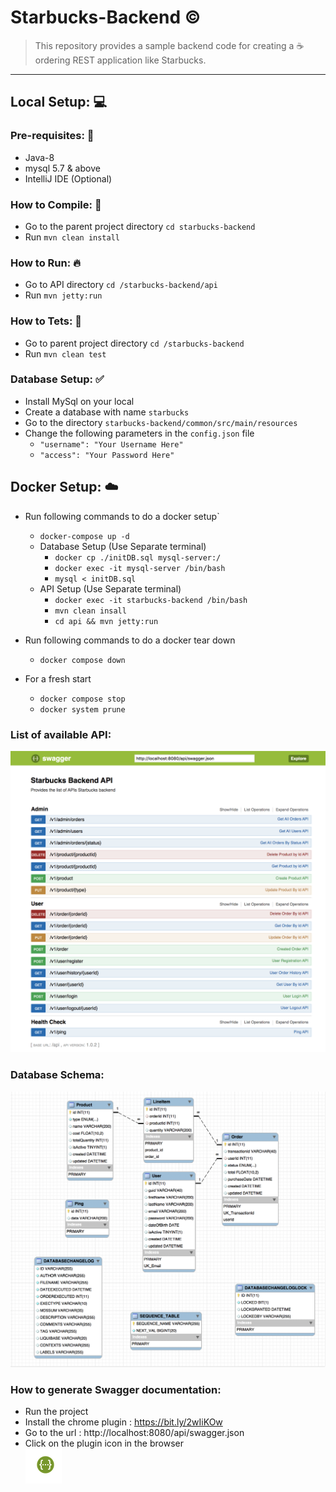 # Starbucks-Backend :copyright:
>This repository provides a sample backend code for creating a :coffee: ordering REST application like Starbucks. 

------------------------------------------------------------------------------------------------------------------

## Local Setup: :computer:

### Pre-requisites: 👀
* Java-8
* mysql 5.7 & above
* IntelliJ IDE (Optional)

### How to Compile: :hammer:
* Go to the parent project directory `cd starbucks-backend`
* Run `mvn clean install`

### How to Run: :fire:
* Go to API directory `cd /starbucks-backend/api`
* Run `mvn jetty:run` 

### How to Tets: :wrench:
* Go to parent project directory `cd /starbucks-backend`
* Run `mvn clean test` 

### Database Setup: :white_check_mark:
* Install MySql on your local
* Create a database with name `starbucks`
* Go to the directory `starbucks-backend/common/src/main/resources`
* Change the following parameters in the `config.json` file
    * `"username": "Your Username Here"`
    * `"access": "Your Password Here"`
    

## Docker Setup: :cloud:
* Run following commands to do a docker setup`
    * `docker-compose up -d`
    * Database  Setup (Use Separate terminal)
        * `docker cp ./initDB.sql mysql-server:/`
        * `docker exec -it mysql-server /bin/bash`
        * `mysql < initDB.sql`
    * API  Setup (Use Separate terminal)
        * `docker exec -it starbucks-backend /bin/bash`
        * `mvn clean insall`
        * `cd api && mvn jetty:run`
        
* Run following commands to do a docker tear down
    * `docker compose down`

* For a fresh start
    * `docker compose stop`
    * `docker system prune`

### List of available API:

![SwaggerApiList.png](common/src/main/resources/images/SwaggerApiList.png)

### Database Schema: 

![DBSchemas.png](common/src/main/resources/images/DBSchemas.png)

### How to generate Swagger documentation:
* Run the project
* Install the chrome plugin : https://bit.ly/2wIiKOw
* Go to the url : http://localhost:8080/api/swagger.json
* Click on the plugin icon in the browser  
![PluginIcon.png](common/src/main/resources/images/PluginIcon.png)


